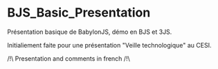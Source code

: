 # BJS_Basic_Presentation
Présentation basique de BabylonJS, démo en BJS et 3JS.

Initialiement faite pour une présentation "Veille technologique" au CESI.

/!\ Presentation and comments in french /!\
